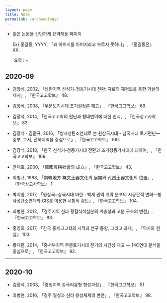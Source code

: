 ```yaml
---
layout: page
title: Note
permalink: /archaeology/
---
```


- 읽은 논문을 간단하게 요약해둔 페이지

  Ex) 홍길동, YYYY, 「왜 아버지를 아버지라고 부르지 못하나」, 『홍길동전』 XX.

  ​	요약 : ~

## 2020-09

- 김장석, 2002, 「남한지역 신석기-청동기시대 전환: 자료의 재검토를 통한 가설의 제시」, 『한국고고학보』 48.

- 김장석, 2008,  「무문토기시대 조기설정론 재고」, 『한국고고학보』 69.

- 김장석, 2014, 「한국고고학의 편년과 형태변이에 대한 인식」, 『한국상고사학보』 83.

- 김장석ㆍ김준규, 2016, 「방사성탄소연대로 본 원삼국시대 - 삼국시대 토기편년—중부, 호서, 전북지역을 중심으로」, 『한국고고학보』 100.

- 김장석, 2018, 「한국 신석기-청동기시대 전환과 조기청동기시대에 대하여」, 『한국고고학보』 109.

- 안재호, 2000, 「韓國農耕社會의 成立」, 『한국고고학보』 43.

- 이청규, 1988, 「南韓地方 無文土器文化의 展開와 孔烈土器文化의 位置」, 『한국상고사학보』 1.

- 박지영, 2017, 「원삼국~삼국시대 마한ㆍ백제 권역 취락 분포의 시공간적 변화—방사성탄소연대와 GIS를 이용한 시험적 검토」, 『한국고고학보』 104.

- 최병현, 2012, 「경주지역 신라 횡혈식석실분의 계층성과 고분 구조의 변천」, 『한국고고학보』 83.

- 홍영의, 2017, 「한국 중세고고학의 시작과 연구 동향, 그리고 과제」, 『역사와 현실』 103.

- 황재훈, 2014, 「중서부지역 무문토기시대 전기의 시간성 재고 — 14C연대 분석을 중심으로」, 『한국고고학보』 92.

------

## 2020-10

- 김장석, 2003,  「충청지역 송국리유형 형성과정」, 『한국고고학보』 51.

- 최병현, 2016, 「경주 월성과 신라 왕성체제의 변천」, 『한국고고학보』 98.


